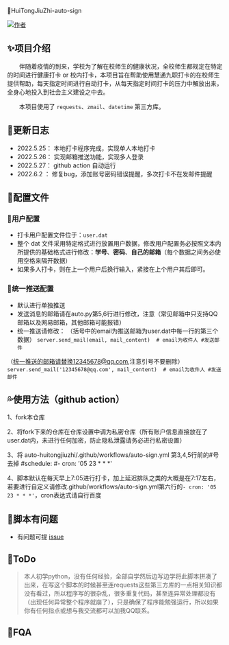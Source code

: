 🌈HuiTongJiuZhi-auto-sign

[![](https://img.shields.io/badge/Author-ReaJason-red "作者")](https://github.com/YANGNIGHT)

## ✨项目介绍

&emsp;&emsp;伴随着疫情的到来，学校为了解在校师生的健康状况，全校师生都规定在特定的时间进行健康打卡 or 校内打卡，本项目旨在帮助使用慧通九职打卡的在校师生提供帮助，每天指定时间进行自动打卡，从每天指定时间打卡的压力中解放出来，全身心地投入到社会主义建设之中去。

&emsp;&emsp;本项目使用了 `requests`、`zmail`、`datetime` 第三方库。


## 🔰更新日志

- 2022.5.25： 本地打卡程序完成，实现单人本地打卡
- 2022.5.26： 实现邮箱推送功能，实现多人登录
- 2022.5.27： github action 自动运行
- 2022.6.2 ： 修复bug，添加账号密码错误提醒，多次打卡不在发邮件提醒


## 🎨配置文件

### 💃用户配置

- 打卡用户配置文件位于：`user.dat`
- 整个 dat 文件采用特定格式进行放置用户数据，修改用户配置务必按照文本内所提供的基础格式进行修改：**学号**、**密码**、**自己的邮箱**（每个数据之间务必使用空格来隔开数据）
- 如果多人打卡，则在上一个用户后换行输入，紧接在上个用户其后即可。


### 🤝统一推送配置
- 默认进行单独推送
- 发送消息的邮箱请在auto.py第5,6行进行修改，注意（常见邮箱中只支持QQ邮箱以及网易邮箱，其他邮箱可能报错）
- 统一推送请修改：
（括号中的email为推送邮箱为user.dat中每一行的第三个数据）
     `server.send_mail(email, mail_content)  # email为收件人 #发送邮件`
      
（统一推送的邮箱请替换12345678@qq.com,注意引号不要删除）
     `server.send_mail('12345678@qq.com', mail_content)  # email为收件人 #发送邮件`
  



## 💦使用方法（github action）

1、fork本仓库

2、将fork下来的仓库在仓库设置中调为私密仓库（所有账户信息直接放在了user.dat内，未进行任何加密，防止隐私泄露请务必进行私密设置）

3、将  auto-huitongjiuzhi/.github/workflows/auto-sign.yml 第3,4,5行前的#号去掉
    #schedule:
    #- cron: '05 23 * * *'
     
4、脚本默认在每天早上7:05进行打卡，加上延迟排队之类的大概是在7:17左右，若要进行自定义请修改.github/workflows/auto-sign.yml第六行的`- cron: '05 23 * * *'`，cron表达式请自行百度
     


## 🙋‍脚本有问题
* 有问题可提 [issue](https://github.com/YANGNIGHT/HuiTongJiuZhi-auto-sign/issues)


## 🎯ToDo

> 本人初学python，没有任何经验，全部自学然后边写边学将此脚本拼凑了出来，在写这个脚本的时候甚至连requests这些第三方库的一点相关知识都没有看过，所以程序写的很杂乱，很多重复代码，甚至连异常处理都没有（出现任何异常整个程序就崩了），只是确保了程序能勉强运行，所以如果你有任何指点或想与我交流都可以加我QQ联系。



## 📜FQA

